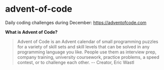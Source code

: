 # advent-of-code
Daily coding challenges during December: https://adventofcode.com

**What is Advent of Code?**
> Advent of Code is an Advent calendar of small programming puzzles for a variety of skill sets and skill levels that can be solved in any programming language you like. People use them as interview prep, company training, university coursework, practice problems, a speed contest, or to challenge each other.
> -- Creator, Eric Wastl
